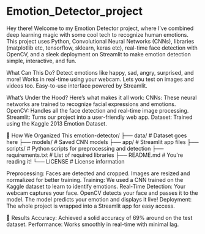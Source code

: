 # Emotion_Detector_project

Hey there! Welcome to my Emotion Detector project, where I’ve combined deep learning magic with some cool tech to recognize human emotions. 
This project uses Python, Convolutional Neural Networks (CNNs), libraries (matplotlib etc, tensorflow, sklearn, keras etc), real-time face detection with OpenCV, and a sleek deployment on Streamlit to make emotion detection simple, interactive, and fun.

What Can This Do?
Detect emotions like happy, sad, angry, surprised, and more!
Works in real-time using your webcam. Lets you test on images and videos too.
Easy-to-use interface powered by Streamlit.

What’s Under the Hood?
Here’s what makes it all work:
CNNs: These neural networks are trained to recognize facial expressions and emotions.
OpenCV: Handles all the face detection and real-time image processing. 
Streamlit: Turns our project into a user-friendly web app.
Dataset: Trained using the Kaggle 2013 Emotion Dataset.

📂 How We Organized This emotion-detector/ 
├── data/ # Dataset goes here
├── models/ # Saved CNN models
├── app/ # Streamlit app files 
├── scripts/ # Python scripts for preprocessing and detection 
├── requirements.txt # List of required libraries 
├── README.md # You're reading it!
└── LICENSE # License information

Preprocessing: Faces are detected and cropped. Images are resized and normalized for better training. 
Training: We used a CNN trained on the Kaggle dataset to learn to identify emotions. 
Real-Time Detection: Your webcam captures your face. OpenCV detects your face and passes it to the model. The model predicts your emotion and displays it live! 
Deployment: The whole project is wrapped into a Streamlit app for easy access. 

🎯 Results Accuracy: Achieved a solid accuracy of 69% around on the test dataset.
Performance: Works smoothly in real-time with minimal lag.
